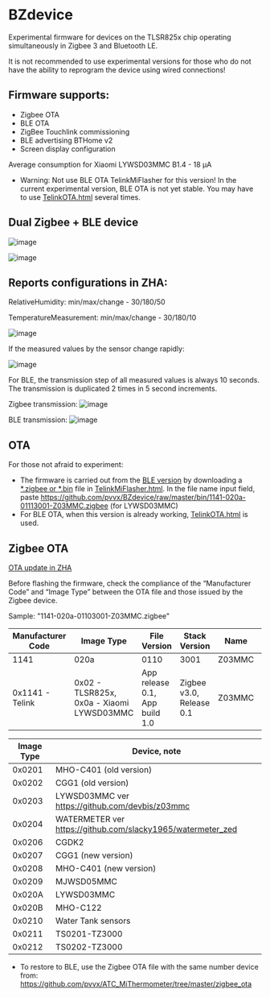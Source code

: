 # BZdevice
Experimental firmware for devices on the TLSR825x chip operating simultaneously in Zigbee 3 and Bluetooth LE.

It is not recommended to use experimental versions for those who do not have the ability to reprogram the device using wired connections!

## Firmware supports:

* Zigbee OTA
* BLE OTA
* ZigBee Touchlink commissioning
* BLE advertising BTHome v2
* Screen display configuration

Average consumption for Xiaomi LYWSD03MMC B1.4 - 18 µA

* Warning: Not use BLE OTA TelinkMiFlasher for this version! In the current experimental version, BLE OTA is not yet stable. You may have to use [TelinkOTA.html](https://pvvx.github.io/ATC_MiThermometer/TelinkOTA.html) several times.

## Dual Zigbee + BLE device

![image](https://github.com/pvvx/BZdevice/assets/12629515/f0b2662c-ad69-42fe-9d2f-96fefca9850f)


![image](https://github.com/pvvx/BZdevice/assets/12629515/7a384562-41bf-4311-9356-7d7ccf695b19)

## Reports configurations in ZHA:

RelativeHumidity: min/max/change - 30/180/50

TemperatureMeasurement: min/max/change - 30/180/10

![image](https://github.com/pvvx/BZdevice/assets/12629515/960e19b5-cc69-4ff2-9eb6-57030053ea0c)

If the measured values by the sensor change rapidly:

![image](https://github.com/pvvx/BZdevice/assets/12629515/06cc4639-dbf2-48dc-91f5-ce85add8b7f6)

For BLE, the transmission step of all measured values is always 10 seconds. The transmission is duplicated 2 times in 5 second increments.

Zigbee transmission: ![image](https://github.com/pvvx/BZdevice/assets/12629515/d8e98da0-13df-489b-8ac9-cb7a50797bca)

BLE transmission: ![image](https://github.com/pvvx/BZdevice/assets/12629515/511335e5-dd00-4bbd-983c-233976df4c7a)

## OTA

For those not afraid to experiment:

* The firmware is carried out from the [BLE version](https://github.com/pvvx/ATC_MiThermometer) by downloading a [*.zigbee or *.bin](https://github.com/pvvx/BZdevice/tree/master/bin) file  in [TelinkMiFlasher.html](https://pvvx.github.io/ATC_MiThermometer/TelinkMiFlasher.html). In the file name input field, paste https://github.com/pvvx/BZdevice/raw/master/bin/1141-020a-01113001-Z03MMC.zigbee (for LYWSD03MMC)
* For BLE OTA, when this version is already working, [TelinkOTA.html](https://pvvx.github.io/ATC_MiThermometer/TelinkOTA.html) is used. 

## Zigbee OTA

[OTA update in ZHA](https://github.com/pvvx/ZigbeeTLc/issues/7)

Before flashing the firmware, check the compliance of the “Manufacturer Code” and “Image Type” between the OTA file and those issued by the Zigbee device.

Sample: "1141-020a-01103001-Z03MMC.zigbee" 

| Manufacturer Code | Image Type | File Version | Stack Version | Name | Ext OTA |
| -- | -- | -- | -- | -- | -- |
| 1141 | 020a | 0110 | 3001 | Z03MMC | zigbee |
| 0x1141 - Telink | 0x02 - TLSR825x, 0x0a - Xiaomi LYWSD03MMC | App release 0.1, App build 1.0 | Zigbee v3.0, Release 0.1 |  Z03MMC | OTA |

|Image Type| Device, note |
| -- | -- |
| 0x0201 |  MHO-C401 (old version) |
| 0x0202 |  CGG1 (old version) |
| 0x0203 |  LYWSD03MMC ver https://github.com/devbis/z03mmc |
| 0x0204 |  WATERMETER ver https://github.com/slacky1965/watermeter_zed |
| 0x0206 |  CGDK2 |
| 0x0207 |  CGG1 (new version) |
| 0x0208 |  MHO-C401 (new version) |
| 0x0209 |  MJWSD05MMC |
| 0x020A |  LYWSD03MMC |
| 0x020B |  MHO-C122 |
| 0x0210 |  Water Tank sensors |
| 0x0211 |  TS0201-TZ3000 |
| 0x0212 |  TS0202-TZ3000 |

* To restore to BLE, use the Zigbee OTA file with the same number device from: https://github.com/pvvx/ATC_MiThermometer/tree/master/zigbee_ota

